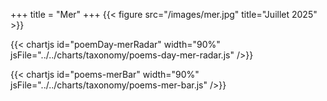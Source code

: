 +++
title = "Mer"
+++
{{< figure src="/images/mer.jpg" title="Juillet 2025" >}}

{{< chartjs id="poemDay-merRadar" width="90%" jsFile="../../charts/taxonomy/poems-day-mer-radar.js" />}}

{{< chartjs id="poems-merBar" width="90%" jsFile="../../charts/taxonomy/poems-mer-bar.js" />}}